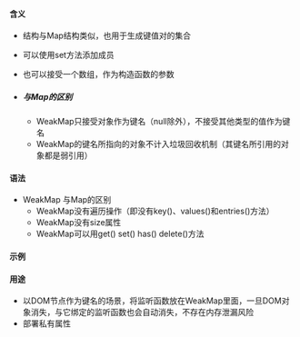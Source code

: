 #### 含义

- 结构与Map结构类似，也用于生成键值对的集合

- 可以使用set方法添加成员

- 也可以接受一个数组，作为构造函数的参数

- ##### 与Map的区别

  - WeakMap只接受对象作为键名（null除外），不接受其他类型的值作为键名
  - WeakMap的键名所指向的对象不计入垃圾回收机制（其键名所引用的对象都是弱引用）

#### 语法

- WeakMap 与Map的区别
  - WeakMap没有遍历操作（即没有key()、values()和entries()方法）
  - WeakMap没有size属性
  - WeakMap可以用get()  set()   has()  delete()方法

#### 示例

#### 用途

- 以DOM节点作为键名的场景，将监听函数放在WeakMap里面，一旦DOM对象消失，与它绑定的监听函数也会自动消失，不存在内存泄漏风险
- 部署私有属性



